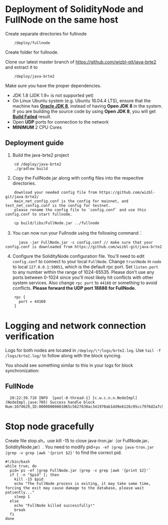# Deployment of SolidityNode and FullNode on the same host

Create separate directories for fullnode
```
    /deploy/fullnode
```

Create folder for fullnode.

Clone our latest master branch of https://github.com/wizbl-git/java-brte2 and extract it to
```      
    /deploy/java-brte2 
```

Make sure you have the proper dependencies.

* JDK 1.8 (JDK 1.9+ is not supported yet)
* On Linux Ubuntu system (e.g. Ubuntu 16.04.4 LTS), ensure that the machine has [__Oracle JDK 8__](https://www.digitalocean.com/community/tutorials/how-to-install-java-with-apt-get-on-ubuntu-16-04), instead of having __Open JDK 8__ in the system. If you are building the source code by using __Open JDK 8__, you will get [__Build Failed__](https://github.com/tronprotocol/java-tron/issues/337) result.
* Open **UDP** ports for connection to the network
* **MINIMUM** 2 CPU Cores

## Deployment guide

1. Build the java-brte2 project
```
    cd /deploy/java-brte2 
    ./gradlew build
```

2. Copy the FullNode.jar along with config files into the respective directories.
```
    download your needed config file from https://github.com/wizbl-git/java-brte2/
    main_net_config.conf is the config for mainnet, and test_net_config.conf is the config for testnet.
    please rename the config file to `config.conf` and use this config.conf to start fullnode.

    cp build/libs/FullNode.jar ../fullnode
```

3. You can now run your Fullnode using the following command：
```
      java -jar FullNode.jar -c config.conf // make sure that your config.conf is downloaded from https://github.com/wizbl-git/java-brte2
```

4. Configure the SolidityNode configuration file. You'll need to edit `config.conf` to connect to your local `FullNode`. Change  `trustNode` in `node` to local `127.0.0.1:50051`, which is the default rpc port. Set `listen.port` to any number within the range of 1024-65535. Please don't use any ports between 0-1024 since you'll most likely hit conflicts with other system services. Also change `rpc port` to `44160` or something to avoid conflicts. **Please forward the UDP port 18888 for FullNode.**
```
    rpc {
      port = 44160
    }
```

# Logging and network connection verification

Logs for both nodes are located in `/deploy/\*/logs/brte2.log`. Use `tail -f /logs/brte2.log/` to follow along with the block syncing.

You should see something similar to this in your logs for block synchronization:

## FullNode

      20:22:39.710 INFO  [pool-8-thread-1] [c.w.c.n.n.NodeImpl](NodeImpl.java:705) Success handle block Num:1074629,ID:00000000001065c5627630ac341970ab1dd9e6126c95cc7976d2a7c5aa61b2f0


# Stop node gracefully
Create file stop.sh，use kill -15 to close java-tron.jar（or FullNode.jar、SolidityNode.jar）.
You need to modify pid=`ps -ef |grep java-tron.jar |grep -v grep |awk '{print $2}'` to find the correct pid.
```
#!/bin/bash
while true; do
  pid=`ps -ef |grep FullNode.jar |grep -v grep |awk '{print $2}'`
  if [ -n "$pid" ]; then
    kill -15 $pid
    echo "The FullNode process is exiting, it may take some time, forcing the exit may cause damage to the database, please wait patiently..."
    sleep 1
  else
    echo "FullNode killed successfully!"
    break
  fi
done
```